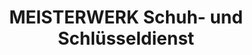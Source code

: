 ---
title: "MEISTERWERK Schuh- und Schlüsseldienst"
url: /langenfeld-rheinland/meisterwerk-schuh-und-schluesseldienst/
shop: Schlüsseldienst
---